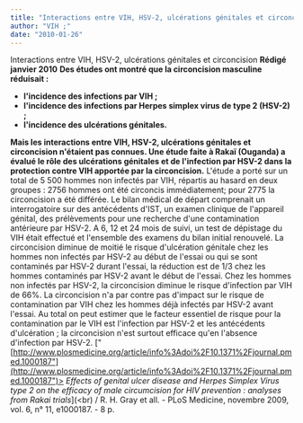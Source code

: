 ```yaml
---
title: "Interactions entre VIH, HSV-2, ulcérations génitales et circoncision"
author: "VIH ;"
date: "2010-01-26"
---
```


Interactions entre VIH, HSV-2, ulcérations génitales et circoncision **Rédigé janvier 2010** **Des études ont montré que la circoncision masculine réduisait :**

- **l'incidence des infections par VIH ;**
- **l'incidence des infections par Herpes simplex virus de type 2 (HSV-2) ;**
- **l'incidence des ulcérations génitales.**

**Mais les interactions entre VIH, HSV-2, ulcérations génitales et circoncision n'étaient pas connues. Une étude faite à Rakaï (Ouganda) a évalué le rôle des ulcérations génitales et de l'infection par HSV-2 dans la protection contre VIH apportée par la circoncision.** L'étude a porté sur un total de 5 500 hommes non infectés par VIH, répartis au hasard en deux groupes : 2756 hommes ont été circoncis immédiatement; pour 2775 la circoncision a été différée. Le bilan médical de départ comprenait un interrogatoire sur des antécédents d'IST, un examen clinique de l'appareil génital, des prélèvements pour une recherche d'une contamination antérieure par HSV-2. A 6, 12 et 24 mois de suivi, un test de dépistage du VIH était effectué et l'ensemble des examens du bilan initial renouvelé. La circoncision diminue de moitié le risque d'ulcération génitale chez les hommes non infectés par HSV-2 au début de l'essai ou qui se sont contaminés par HSV-2 durant l'essai, la réduction est de 1/3 chez les hommes contaminés par HSV-2 avant le début de l'essai. Chez les hommes non infectés par HSV-2, la circoncision diminue le risque d'infection par VIH de 66%. La circoncision n'a par contre pas d'impact sur le risque de contamination par VIH chez les hommes déjà infectés par HSV-2 avant l'essai. Au total on peut estimer que le facteur essentiel de risque pour la contamination par le VIH est l'infection par HSV-2 et les antécédents d'ulcération ; la circoncision n'est surtout efficace qu'en l'absence d'infection par HSV-2. \["[http://www.plosmedicine.org/article/info%3Adoi%2F10.1371%2Fjournal.pmed.1000187"](http://www.plosmedicine.org/article/info%3Adoi%2F10.1371%2Fjournal.pmed.1000187")> *Effects of genital ulcer disease and Herpes Simplex Virus type 2 on the efficacy of male circumcision for HIV prevention : analyses from Rakai trials*\](<br) / R. H. Gray et all. - PLoS Medicine, novembre 2009, vol. 6, n° 11, e1000187. - 8 p.
